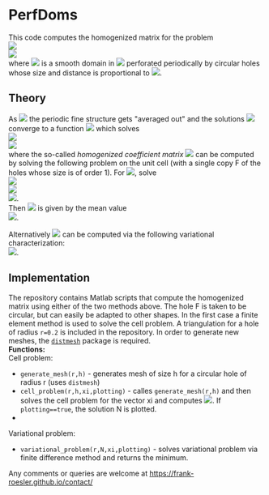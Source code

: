 # PerfDoms

This code computes the homogenized matrix for the problem  
<img src="https://render.githubusercontent.com/render/math?math=-\Delta u_\epsilon = f \, \text{ in }\, \Omega_\epsilon,">  
<img src="https://render.githubusercontent.com/render/math?math=\partial_\nu u_\epsilon = 0 \, \text{ on } \, \partial\Omega_\epsilon,">  
where <img src="https://render.githubusercontent.com/render/math?math=\Omega_\epsilon"> is a smooth domain in <img src="https://render.githubusercontent.com/render/math?math=\mathbb{R}^2"> perforated periodically by circular holes whose size and distance is proportional to <img src="https://render.githubusercontent.com/render/math?math=\epsilon">.

## Theory
As <img src="https://render.githubusercontent.com/render/math?math=\epsilon\to0"> the periodic fine structure gets "averaged out" and the solutions <img src="https://render.githubusercontent.com/render/math?math=u_\epsilon"> converge to a function <img src="https://render.githubusercontent.com/render/math?math=u"> which solves  
<img src="https://render.githubusercontent.com/render/math?math=-\nabla\cdot(A_{\text{hom}}\nabla u) = f \, \text{ in }\, \Omega,">  
<img src="https://render.githubusercontent.com/render/math?math=\partial_\nu u_\epsilon = 0 \, \text{ on } \, \partial\Omega,">  
where the so-called *homogenized coefficient matrix* <img src="https://render.githubusercontent.com/render/math?math=A_{\text{hom}}"> can be computed by solving the following problem on the unit cell (with a single copy F of the holes whose size is of order 1). For <img src="https://render.githubusercontent.com/render/math?math=\xi\in\mathbb{R}^2">, solve  
<img src="https://render.githubusercontent.com/render/math?math=\Delta N = 0 \, \text{ in }\, [0,1]^2\setminus F,">  
<img src="https://render.githubusercontent.com/render/math?math=\partial_\nu N = -\nu\cdot\xi \, \text{ on } \, \partial F,">  
<img src="https://render.githubusercontent.com/render/math?math=N \,\text{ periodic}">.  
Then <img src="https://render.githubusercontent.com/render/math?math=A_{\text{hom}}"> is given by the mean value  
<img src="https://render.githubusercontent.com/render/math?math=A_{\text{hom}}\xi = \langle\xi %2B \nabla N\rangle_{[0,1]^2\setminus F}">.

Alternatively <img src="https://render.githubusercontent.com/render/math?math=A_{\text{hom}}"> can be computed via the following variational characterization:  
<img src="https://render.githubusercontent.com/render/math?math=\xi^\top A_{\text{hom}}\xi = \inf\limits_{u\in H^1_{\text{per}}([0,1]^2)}\langle |\xi %2B \nabla u|^2\rangle_{[0,1]^2\setminus F}">.

## Implementation
The repository contains Matlab scripts that compute the homogenized matrix using either of the two methods above. The hole F is taken to be circular, but can easily be adapted to other shapes. In the first case a finite element method is used to solve the cell problem. A triangulation for a hole of radius `r=0.2` is included in the repository. In order to generate new meshes, the [`distmesh`](http://persson.berkeley.edu/distmesh/) package is required.  
**Functions:**  
Cell problem:
* `generate_mesh(r,h)` - generates mesh of size h for a circular hole of radius r (uses `distmesh`)
* `cell_problem(r,h,xi,plotting)` - calles `generate_mesh(r,h)` and then solves the cell problem for the vector xi and computes <img src="https://render.githubusercontent.com/render/math?math=A_{\text{hom}}\xi">. If `plotting==true`, the solution N is plotted.
* 
Variational problem:
* `variational_problem(r,N,xi,plotting)` - solves variational problem via finite difference method and returns the minimum. 


Any comments or queries are welcome at https://frank-roesler.github.io/contact/
